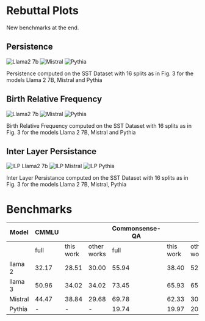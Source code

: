 # Rebuttal Plots
New benchmarks at the end.
## Persistence 
![Llama2 7b](Llama2_7b_pers.png)
![Mistral](mistral_pers.png)
![Pythia](pythia_pers.png)

Persistence computed on the SST Dataset with 16 splits as in Fig. 3 for the models Llama 2 7B, Mistral and Pythia

## Birth Relative Frequency

![Llama2 7b](llama2_7b_16_split.png)
![Mistral](mistral_16_split.png)
![Pythia](pythia_16_split.png)

Birth Relative Frequency computed on the SST Dataset with 16 splits as in Fig. 3 for the models Llama 2 7B, Mistral and Pythia


## Inter Layer Persistance
![ILP Llama2 7b](ILP_llama2_7b_16_split.png)
![ILP Mistral](ILP_mistral_16_split.png)
![ILP Pythia](ILP_pythia_16_split.png)

Inter Layer Persistance computed on the SST Dataset with 16 splits as in Fig. 3 for the models Llama 2 7B, Mistral, Pythia

# Benchmarks

| Model   | CMMLU |            |            | Commonsense-QA |           |             | WSC   |           |             |
|---------|-------|-----------|-------------|----------------|-----------|-------------|-------|-----------|-------------|
|         | full  | this work | other works | full           | this work | other works | full  | this work | other works |
| llama 2 | 32.17 | 28.51     | 30.00       | 55.94          | 38.40     | 52.83       | 88.63 | 84.60     | 75.80       |
| llama 3 | 50.96 | 34.02     | 34.02       | 73.45          | 65.93     | 65.93       | 85.70 | 80.94     | 80.94       |
| Mistral | 44.47 | 38.84     | 29.68       | 69.78          | 62.33     | 30.62       | 87.18 | 69.60     | 72.15       |
| Pythia  | -     | -         | -           | 19.74          | 19.97     | 20.64       | 81.67 | 60.06     | 71.43       |